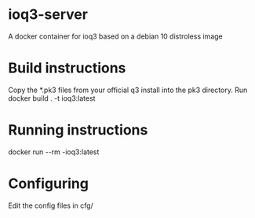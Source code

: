 # ioq3-server
A docker container for ioq3 based on a debian 10 distroless image

# Build instructions
Copy the *.pk3 files from your official q3 install into the pk3 directory.
Run docker build . -t ioq3:latest

# Running instructions
docker run --rm -ioq3:latest

# Configuring
Edit the config files in cfg/